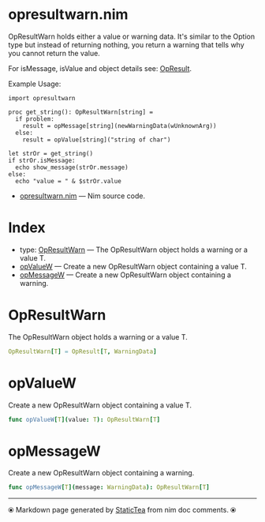 # opresultwarn.nim

OpResultWarn holds either a value or warning data.  It's similar to
the Option type but instead of returning nothing, you return a
warning that tells why you cannot return the value.

For isMessage, isValue and object details see: [OpResult](opresult.md).

Example Usage:

~~~
import opresultwarn

proc get_string(): OpResultWarn[string] =
  if problem:
    result = opMessage[string](newWarningData(wUnknownArg))
  else:
    result = opValue[string]("string of char")

let strOr = get_string()
if strOr.isMessage:
  echo show_message(strOr.message)
else:
  echo "value = " & $strOr.value
~~~~

* [opresultwarn.nim](../src/opresultwarn.nim) &mdash; Nim source code.
# Index

* type: [OpResultWarn](#opresultwarn) &mdash; The OpResultWarn object holds a warning or a value T.
* [opValueW](#opvaluew) &mdash; Create a new OpResultWarn object containing a value T.
* [opMessageW](#opmessagew) &mdash; Create a new OpResultWarn object containing a warning.

# OpResultWarn

The OpResultWarn object holds a warning or a value T.

```nim
OpResultWarn[T] = OpResult[T, WarningData]
```

# opValueW

Create a new OpResultWarn object containing a value T.

```nim
func opValueW[T](value: T): OpResultWarn[T]
```

# opMessageW

Create a new OpResultWarn object containing a warning.

```nim
func opMessageW[T](message: WarningData): OpResultWarn[T]
```


---
⦿ Markdown page generated by [StaticTea](https://github.com/flenniken/statictea/) from nim doc comments. ⦿
